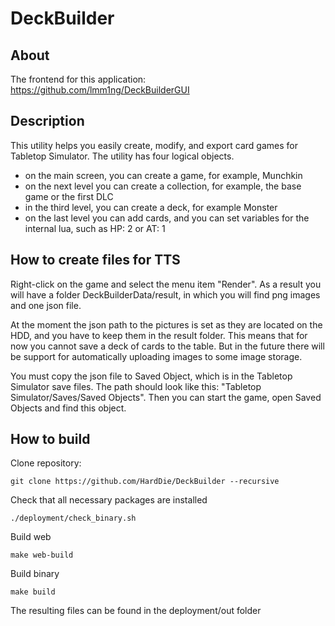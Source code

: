 # DeckBuilder

## About
The frontend for this application: https://github.com/lmm1ng/DeckBuilderGUI

## Description
This utility helps you easily create, modify, and export card games for Tabletop Simulator.
The utility has four logical objects.
- on the main screen, you can create a game, for example, Munchkin
- on the next level you can create a collection, for example, the base game or the first DLC
- in the third level, you can create a deck, for example Monster
- on the last level you can add cards, and you can set variables for the internal lua, such as HP: 2 or AT: 1

## How to create files for TTS
Right-click on the game and select the menu item "Render". As a result you will have a folder DeckBuilderData/result, in which you will find png images and one json file.

At the moment the json path to the pictures is set as they are located on the HDD, and you have to keep them in the result folder. This means that for now you cannot save a deck of cards to the table.
But in the future there will be support for automatically uploading images to some image storage.

You must copy the json file to Saved Object, which is in the Tabletop Simulator save files. The path should look like this: "Tabletop Simulator/Saves/Saved Objects".
Then you can start the game, open Saved Objects and find this object.

## How to build
Clone repository:
```
git clone https://github.com/HardDie/DeckBuilder --recursive
```

Check that all necessary packages are installed
```
./deployment/check_binary.sh
```

Build web
```
make web-build
```

Build binary
```
make build
```

The resulting files can be found in the deployment/out folder
